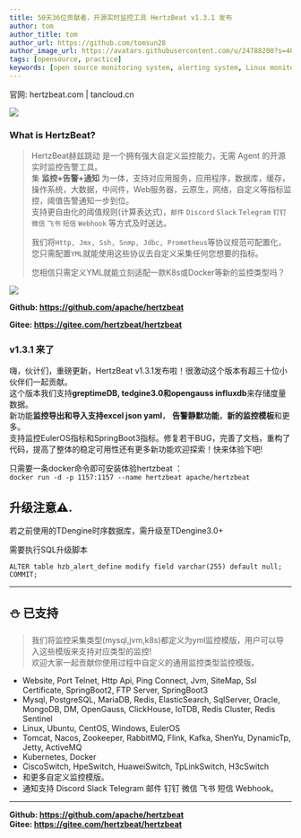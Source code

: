 ```yaml
---
title: 50天36位贡献者，开源实时监控工具 HertzBeat v1.3.1 发布
author: tom  
author_title: tom   
author_url: https://github.com/tomsun28  
author_image_url: https://avatars.githubusercontent.com/u/24788200?s=400&v=4  
tags: [opensource, practice]
keywords: [open source monitoring system, alerting system, Linux monitoring]
---
```


官网: hertzbeat.com | tancloud.cn

![](https://p3-juejin.byteimg.com/tos-cn-i-k3u1fbpfcp/a9629ef5bb6e486cacddb899f1495c6e~tplv-k3u1fbpfcp-zoom-1.image)

### What is HertzBeat?

> HertzBeat赫兹跳动 是一个拥有强大自定义监控能力，无需 Agent 的开源实时监控告警工具。     
> 集 **监控+告警+通知** 为一体，支持对应用服务，应用程序，数据库，缓存，操作系统，大数据，中间件，Web服务器，云原生，网络，自定义等指标监控，阈值告警通知一步到位。   
> 支持更自由化的阈值规则(计算表达式)，`邮件` `Discord` `Slack` `Telegram` `钉钉` `微信` `飞书` `短信` `Webhook` 等方式及时送达。
>
> 我们将`Http, Jmx, Ssh, Snmp, Jdbc, Prometheus`等协议规范可配置化，您只需配置`YML`就能使用这些协议去自定义采集任何您想要的指标。
>
> 您相信只需定义YML就能立刻适配一款K8s或Docker等新的监控类型吗？

![](https://p3-juejin.byteimg.com/tos-cn-i-k3u1fbpfcp/4236e748f5ac4352b7cf4bb65ccf97aa~tplv-k3u1fbpfcp-zoom-1.image)

**Github: https://github.com/apache/hertzbeat**

**Gitee: https://gitee.com/hertzbeat/hertzbeat**

### v1.3.1 来了

嗨，伙计们，重磅更新，HertzBeat v1.3.1发布啦！很激动这个版本有超三十位小伙伴们一起贡献。  
这个版本我们支持**greptimeDB, tedgine3.0和opengauss influxdb**来存储度量数据。  
新功能**监控导出和导入支持excel json yaml**， **告警静默功能**，**新的监控模板**和更多。  
支持监控EulerOS指标和SpringBoot3指标。修复若干BUG，完善了文档，重构了代码，提高了整体的稳定可用性还有更多新功能欢迎探索！快来体验下吧!

只需要一条docker命令即可安装体验hertzbeat ：  
`docker run -d -p 1157:1157 --name hertzbeat apache/hertzbeat`

## 升级注意⚠️.

若之前使用的TDengine时序数据库，需升级至TDengine3.0+

需要执行SQL升级脚本

```
ALTER table hzb_alert_define modify field varchar(255) default null;
COMMIT;
```

---
## ⛄ 已支持

> 我们将监控采集类型(mysql,jvm,k8s)都定义为yml监控模版，用户可以导入这些模版来支持对应类型的监控!   
> 欢迎大家一起贡献你使用过程中自定义的通用监控类型监控模版。

- Website, Port Telnet, Http Api, Ping Connect, Jvm, SiteMap, Ssl Certificate, SpringBoot2, FTP Server, SpringBoot3
- Mysql, PostgreSQL, MariaDB, Redis, ElasticSearch, SqlServer, Oracle, MongoDB, DM, OpenGauss, ClickHouse, IoTDB, Redis Cluster, Redis Sentinel
- Linux, Ubuntu, CentOS, Windows, EulerOS
- Tomcat, Nacos, Zookeeper, RabbitMQ, Flink, Kafka, ShenYu, DynamicTp, Jetty, ActiveMQ
- Kubernetes, Docker
- CiscoSwitch, HpeSwitch, HuaweiSwitch, TpLinkSwitch, H3cSwitch
- 和更多自定义监控模版。
- 通知支持 Discord Slack Telegram 邮件 钉钉 微信 飞书 短信 Webhook。

---

**Github: https://github.com/apache/hertzbeat**      
**Gitee: https://gitee.com/hertzbeat/hertzbeat**
